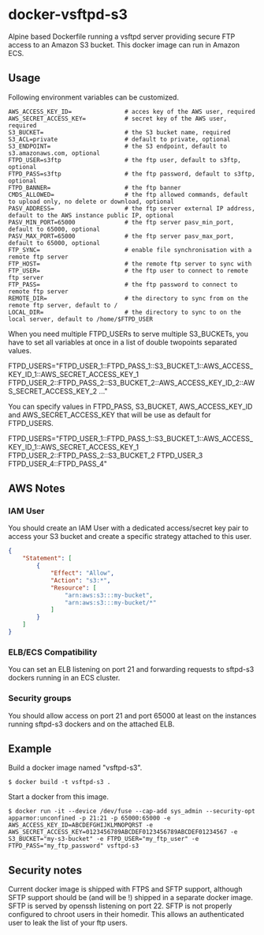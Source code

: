 # docker-vsftpd-s3

Alpine based Dockerfile running a vsftpd server providing secure FTP access to an Amazon S3 bucket.
This docker image can run in Amazon ECS.

## Usage

Following environment variables can be customized.

```shell
AWS_ACCESS_KEY_ID=               # acces key of the AWS user, required
AWS_SECRET_ACCESS_KEY=           # secret key of the AWS user, required
S3_BUCKET=                       # the S3 bucket name, required
S3_ACL=private                   # default to private, optional
S3_ENDPOINT=                     # the S3 endpoint, default to s3.amazonaws.com, optional
FTPD_USER=s3ftp                  # the ftp user, default to s3ftp, optional
FTPD_PASS=s3ftp                  # the ftp password, default to s3ftp, optional
FTPD_BANNER=                     # the ftp banner
CMDS_ALLOWED=                    # the ftp allowed commands, default to upload only, no delete or download, optional
PASV_ADDRESS=                    # the ftp server external IP address, default to the AWS instance public IP, optional
PASV_MIN_PORT=65000              # the ftp server pasv_min_port, default to 65000, optional
PASV_MAX_PORT=65000              # the ftp server pasv_max_port, default to 65000, optional
FTP_SYNC=                        # enable file synchronisation with a remote ftp server
FTP_HOST=                        # the remote ftp server to sync with
FTP_USER=                        # the ftp user to connect to remote ftp server
FTP_PASS=                        # the ftp password to connect to remote ftp server
REMOTE_DIR=                      # the directory to sync from on the remote ftp server, default to /
LOCAL_DIR=                       # the directory to sync to on the local server, default to /home/$FTPD_USER
```

When you need multiple FTPD_USERs to serve multiple S3_BUCKETs, you have to set all variables at once in a list of double twopoints separated values.

FTPD_USERS="FTPD_USER_1::FTPD_PASS_1::S3_BUCKET_1::AWS_ACCESS_KEY_ID_1::AWS_SECRET_ACCESS_KEY_1 FTPD_USER_2::FTPD_PASS_2::S3_BUCKET_2::AWS_ACCESS_KEY_ID_2::AWS_SECRET_ACCESS_KEY_2 ..."

You can specify values in FTPD_PASS, S3_BUCKET, AWS_ACCESS_KEY_ID and AWS_SECRET_ACCESS_KEY that will be use as default for FTPD_USERS.

FTPD_USERS="FTPD_USER_1::FTPD_PASS_1::S3_BUCKET_1::AWS_ACCESS_KEY_ID_1::AWS_SECRET_ACCESS_KEY_1 FTPD_USER_2::FTPD_PASS_2::S3_BUCKET_2 FTPD_USER_3 FTPD_USER_4::FTPD_PASS_4"

## AWS Notes

### IAM User

You should create an IAM User with a dedicated access/secret key pair to access your S3 bucket and create a specific strategy attached to this user. 

```json
{
    "Statement": [
        {
            "Effect": "Allow",
            "Action": "s3:*",
            "Resource": [
                "arn:aws:s3:::my-bucket",
                "arn:aws:s3:::my-bucket/*"
            ]
        }
    ]
}
```

### ELB/ECS Compatibility

You can set an ELB listening on port 21 and forwarding requests to sftpd-s3 dockers running in an ECS cluster.

### Security groups

You should allow access on port 21 and port 65000 at least on the instances running sftpd-s3 dockers and on the attached ELB.

## Example

Build a docker image named "vsftpd-s3".

```shell
$ docker build -t vsftpd-s3 .
```

Start a docker from this image.

```shell
$ docker run -it --device /dev/fuse --cap-add sys_admin --security-opt apparmor:unconfined -p 21:21 -p 65000:65000 -e AWS_ACCESS_KEY_ID=ABCDEFGHIJKLMNOPQRST -e AWS_SECRET_ACCESS_KEY=0123456789ABCDEF0123456789ABCDEF01234567 -e S3_BUCKET="my-s3-bucket" -e FTPD_USER="my_ftp_user" -e FTPD_PASS="my_ftp_password" vsftpd-s3
```

## Security notes

Current docker image is shipped with FTPS and SFTP support, although SFTP support should be (and will be !) shipped in a separate docker image.
SFTP is served by openssh listening on port 22. SFTP is not properly configured to chroot users in their homedir.
This allows an authenticated user to leak the list of your ftp users.

